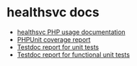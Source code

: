 # healthsvc docs
 * [healthsvc PHP usage documentation](./phpdox.md)
 * [PHPUnit coverage report](./coverage.txt)
 * [Testdoc report for unit tests](./testdox.txt)
 * [Testdoc report for functional unit tests](./testdox-functional.txt)